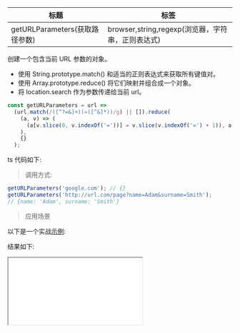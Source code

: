 | 标题                           | 标签                                              |
| ------------------------------ | ------------------------------------------------- |
| getURLParameters(获取路径参数) | browser,string,regexp(浏览器，字符串，正则表达式) |

创建一个包含当前 URL 参数的对象。

- 使用 String.prototype.match() 和适当的正则表达式来获取所有键值对。
- 使用 Array.prototype.reduce() 将它们映射并组合成一个对象。
- 将 location.search 作为参数传递给当前 url。

```js
const getURLParameters = url =>
  (url.match(/([^?=&]+)(=([^&]*))/g) || []).reduce(
    (a, v) => (
      (a[v.slice(0, v.indexOf('='))] = v.slice(v.indexOf('=') + 1)), a
    ),
    {}
  );
```

ts 代码如下:

<div class="code-editor" data-url="codes/javascript/ts/get-url-parameters.ts" data-language="typescript"></div>

> 调用方式:

```js
getURLParameters('google.com'); // {}
getURLParameters('http://url.com/page?name=Adam&surname=Smith');
// {name: 'Adam', surname: 'Smith'}
```

> 应用场景

以下是一个实战<a href="codes/javascript/html/get-url-parameters.html" target="_blank" rel="noopener noreferrer">示例</a>:

<div class="code-editor" data-url="codes/javascript/html/get-url-parameters.html" data-language="html"></div>

结果如下:

<iframe src="codes/javascript/html/get-url-parameters.html"></iframe>
